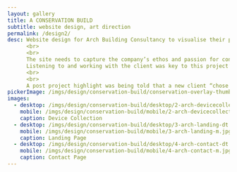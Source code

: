 ```yaml
---
layout: gallery
title: A CONSERVATION BUILD
subtitle: website design, art direction
permalink: /design2/
desc: Website design for Arch Building Consultancy to visualise their passion and experience within the historic built environment.
      <br>
      <br>
      The site needs to capture the company’s ethos and passion for conservation, design and quality – it also has to inform customers on the services, knowledge and experience offered.
      Listening to and working with the client was key to this project’s success.
      <br>
      <br>
      A post project highlight was being told that a new client “chose to work with Arch BC based on the strength of the design of their website”.
pickerImage: /imgs/design/conservation-build/conservation-overlay-thumb.jpg
images:
  - desktop: /imgs/design/conservation-build/desktop/2-arch-devicecollection-dt.jpg
    mobile: /imgs/design/conservation-build/mobile/2-arch-devicecollection-m.jpg
    caption: Device Collection
  - desktop: /imgs/design/conservation-build/desktop/3-arch-landing-dt.jpg
    mobile: /imgs/design/conservation-build/mobile/3-arch-landing-m.jpg
    caption: Landing Page
  - desktop: /imgs/design/conservation-build/desktop/4-arch-contact-dt.jpg
    mobile: /imgs/design/conservation-build/mobile/4-arch-contact-m.jpg
    caption: Contact Page
---
```

